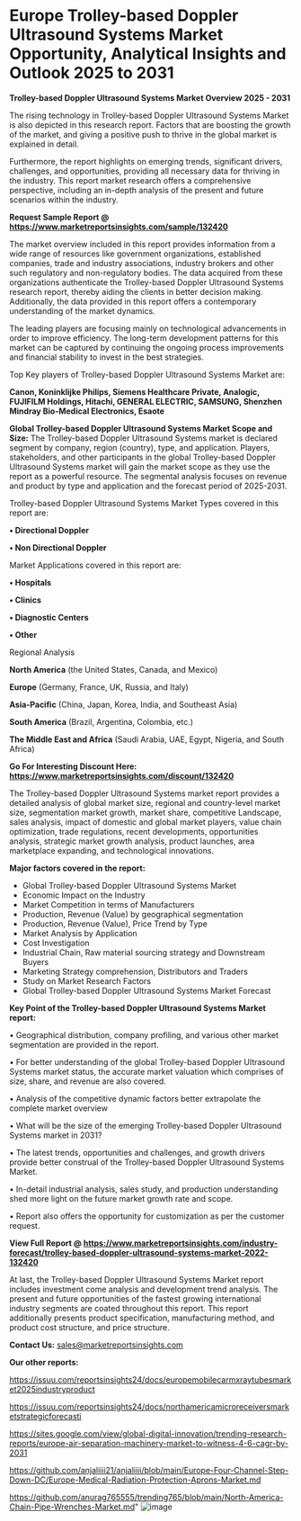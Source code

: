 # Europe Trolley-based Doppler Ultrasound Systems Market Opportunity, Analytical Insights and Outlook 2025 to 2031

<Strong> Trolley-based Doppler Ultrasound Systems Market Overview 2025 - 2031</strong>

The rising technology in Trolley-based Doppler Ultrasound Systems Market is also depicted in this research report. Factors that are boosting the growth of the market, and giving a positive push to thrive in the global market is explained in detail.

Furthermore, the report highlights on emerging trends, significant drivers, challenges, and opportunities, providing all necessary data for thriving in the industry. This report market research offers a comprehensive perspective, including an in-depth analysis of the present and future scenarios within the industry.

<strong>Request Sample Report @ <a href=https://www.marketreportsinsights.com/sample/132420>https://www.marketreportsinsights.com/sample/132420</a></strong>

The market overview included in this report provides information from a wide range of resources like government organizations, established companies, trade and industry associations, industry brokers and other such regulatory and non-regulatory bodies. The data acquired from these organizations authenticate the Trolley-based Doppler Ultrasound Systems research report, thereby aiding the clients in better decision making. Additionally, the data provided in this report offers a contemporary understanding of the market dynamics.

The leading players are focusing mainly on technological advancements in order to improve efficiency. The long-term development patterns for this market can be captured by continuing the ongoing process improvements and financial stability to invest in the best strategies.

Top Key players of Trolley-based Doppler Ultrasound Systems Market are:

<strong>Canon, Koninklijke Philips, Siemens Healthcare Private, Analogic, FUJIFILM Holdings, Hitachi, GENERAL ELECTRIC, SAMSUNG, Shenzhen Mindray Bio-Medical Electronics, Esaote</strong>

<strong><b>Global Trolley-based Doppler Ultrasound Systems Market Scope and Size:</b></strong>
The Trolley-based Doppler Ultrasound Systems market is declared segment by company, region (country), type, and application. Players, stakeholders, and other participants in the global Trolley-based Doppler Ultrasound Systems market will gain the market scope as they use the report as a powerful resource. The segmental analysis focuses on revenue and product by type and application and the forecast period of 2025-2031.

Trolley-based Doppler Ultrasound Systems Market Types covered in this report are:

<strong>• Directional Doppler

• Non Directional Doppler</strong>

Market Applications covered in this report are:

<strong>• Hospitals

• Clinics

• Diagnostic Centers

• Other</strong> 

Regional Analysis

<strong>North America</strong> (the United States, Canada, and Mexico)

<strong>Europe</strong> (Germany, France, UK, Russia, and Italy)

<strong>Asia-Pacific</strong> (China, Japan, Korea, India, and Southeast Asia)

<strong>South America</strong> (Brazil, Argentina, Colombia, etc.)

<strong>The Middle East and Africa</strong> (Saudi Arabia, UAE, Egypt, Nigeria, and South Africa)

<strong>Go For Interesting Discount Here: <a href=https://www.marketreportsinsights.com/discount/132420>https://www.marketreportsinsights.com/discount/132420</a></strong>

The Trolley-based Doppler Ultrasound Systems market report provides a detailed analysis of global market size, regional and country-level market size, segmentation market growth, market share, competitive Landscape, sales analysis, impact of domestic and global market players, value chain optimization, trade regulations, recent developments, opportunities analysis, strategic market growth analysis, product launches, area marketplace expanding, and technological innovations.

<strong><b>Major factors covered in the report:</b></strong>
<ul>
  <li>Global Trolley-based Doppler Ultrasound Systems Market </li>
  <li>Economic Impact on the Industry</li>
  <li>Market Competition in terms of Manufacturers</li>
  <li>Production, Revenue (Value) by geographical segmentation</li>
  <li>Production, Revenue (Value), Price Trend by Type</li>
  <li>Market Analysis by Application</li>
  <li>Cost Investigation</li>
  <li>Industrial Chain, Raw material sourcing strategy and Downstream Buyers</li>
  <li>Marketing Strategy comprehension, Distributors and Traders</li>
  <li>Study on Market Research Factors</li>
  <li>Global Trolley-based Doppler Ultrasound Systems Market Forecast</li>
</ul>

<strong><b>Key Point of the Trolley-based Doppler Ultrasound Systems Market report:</b></strong>

• Geographical distribution, company profiling, and various other market segmentation are provided in the report.

• For better understanding of the global Trolley-based Doppler Ultrasound Systems market status, the accurate market valuation which comprises of size, share, and revenue are also covered.

• Analysis of the competitive dynamic factors better extrapolate the complete market overview

• What will be the size of the emerging Trolley-based Doppler Ultrasound Systems market in 2031?

• The latest trends, opportunities and challenges, and growth drivers provide better construal of the Trolley-based Doppler Ultrasound Systems Market.

• In-detail industrial analysis, sales study, and production understanding shed more light on the future market growth rate and scope.

• Report also offers the opportunity for customization as per the customer request.

<strong><b>View Full Report @ <a href=https://www.marketreportsinsights.com/industry-forecast/trolley-based-doppler-ultrasound-systems-market-2022-132420>https://www.marketreportsinsights.com/industry-forecast/trolley-based-doppler-ultrasound-systems-market-2022-132420</a></b></strong>


At last, the Trolley-based Doppler Ultrasound Systems Market report includes investment come analysis and development trend analysis. The present and future opportunities of the fastest growing international industry segments are coated throughout this report. This report additionally presents product specification, manufacturing method, and product cost structure, and price structure.

<strong>Contact Us:</strong>
sales@marketreportsinsights.com

<strong>Our other reports:</strong>

<a href=https://issuu.com/reportsinsights24/docs/europemobilecarmxraytubesmarket2025industryproduct>https://issuu.com/reportsinsights24/docs/europemobilecarmxraytubesmarket2025industryproduct</a>

<a href=https://issuu.com/reportsinsights24/docs/northamericamicroreceiversmarketstrategicforecasti>https://issuu.com/reportsinsights24/docs/northamericamicroreceiversmarketstrategicforecasti</a>

<a href=https://sites.google.com/view/global-digital-innovation/trending-research-reports/europe-air-separation-machinery-market-to-witness-4-6-cagr-by-2031>https://sites.google.com/view/global-digital-innovation/trending-research-reports/europe-air-separation-machinery-market-to-witness-4-6-cagr-by-2031</a>

<a href=https://github.com/anjaliiii21/anjaliiii/blob/main/Europe-Four-Channel-Step-Down-DC/Europe-Medical-Radiation-Protection-Aprons-Market.md>https://github.com/anjaliiii21/anjaliiii/blob/main/Europe-Four-Channel-Step-Down-DC/Europe-Medical-Radiation-Protection-Aprons-Market.md</a>

<a href=https://github.com/anurag765555/trending765/blob/main/North-America-Chain-Pipe-Wrenches-Market.md>https://github.com/anurag765555/trending765/blob/main/North-America-Chain-Pipe-Wrenches-Market.md</a>"
![image](https://github.com/user-attachments/assets/47681bf0-4d0b-4780-a0e1-66a75eca7e47)
